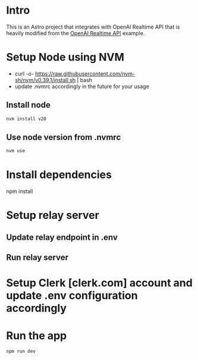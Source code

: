 # Intro
This is an Astro project that integrates with OpenAI Realtime API that is heavily modified from the [OpenAI Realtime API](https://github.com/openai/openai-realtime-api-beta) example.


# Setup Node using NVM

- curl -o- https://raw.githubusercontent.com/nvm-sh/nvm/v0.39.1/install.sh | bash
- update .nvmrc accordingly in the future for your usage

## Install node
```bash
nvm install v20
```

## Use node version from .nvmrc
```bash
nvm use
```

# Install dependencies
npm install


# Setup relay server

## Update relay endpoint in .env

## Run relay server


# Setup Clerk [clerk.com] account and update .env configuration accordingly


# Run the app
```bash
npm run dev
```